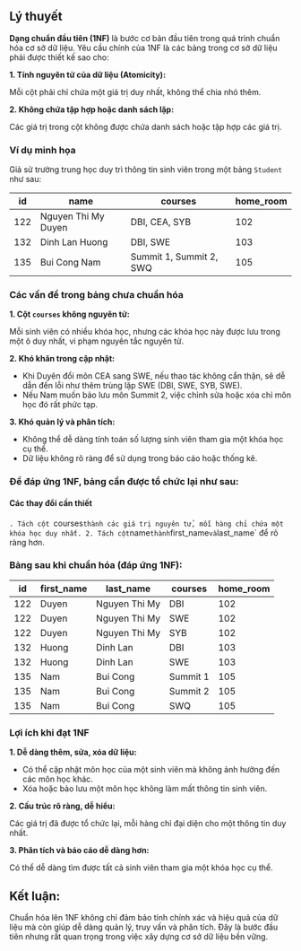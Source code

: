 ## Lý thuyết 
**Dạng chuẩn đầu tiên (1NF)** là bước cơ bản đầu tiên trong quá trình chuẩn hóa cơ sở dữ liệu. Yêu cầu chính của 1NF là các bảng trong cơ sở dữ liệu phải được thiết kế sao cho:

**1. Tính nguyên tử của dữ liệu (Atomicity):**

Mỗi cột phải chỉ chứa một giá trị duy nhất, không thể chia nhỏ thêm.

**2. Không chứa tập hợp hoặc danh sách lặp:**

Các giá trị trong cột không được chứa danh sách hoặc tập hợp các giá trị.

### Ví dụ minh họa
Giả sử trường trung học duy trì thông tin sinh viên trong một bảng `Student` như sau:

| id | name | courses	| home_room | 
|----|------|---------|-----------|
| 122	| Nguyen Thi My Duyen	| DBI, CEA, SYB	| 102 | 
| 132	| Dinh Lan Huong | DBI, SWE | 103 | 
| 135	| Bui Cong Nam | Summit 1, Summit 2, SWQ | 105 | 

### Các vấn đề trong bảng chưa chuẩn hóa
**1. Cột `courses` không nguyên tử:**

Mỗi sinh viên có nhiều khóa học, nhưng các khóa học này được lưu trong một ô duy nhất, vi phạm nguyên tắc nguyên tử.

**2. Khó khăn trong cập nhật:**

- Khi Duyên đổi môn CEA sang SWE, nếu thao tác không cẩn thận, sẽ dễ dẫn đến lỗi như thêm trùng lặp SWE (DBI, SWE, SYB, SWE).
- Nếu Nam muốn bảo lưu môn Summit 2, việc chỉnh sửa hoặc xóa chỉ môn học đó rất phức tạp.

**3. Khó quản lý và phân tích:**

- Không thể dễ dàng tính toán số lượng sinh viên tham gia một khóa học cụ thể.
- Dữ liệu không rõ ràng để sử dụng trong báo cáo hoặc thống kê.

### Để đáp ứng 1NF, bảng cần được tổ chức lại như sau:

#### Các thay đổi cần thiết
`. Tách cột `courses` thành các giá trị nguyên tử, mỗi hàng chỉ chứa một khóa học duy nhất.
2. Tách cột `name` thành `first_name` và `last_name` để rõ ràng hơn.

### Bảng sau khi chuẩn hóa (đáp ứng 1NF):
| id | first_name | last_name | courses	| home_room | 
|----|------------|-----------|---------|-----------|
| 122 | Duyen | Nguyen Thi My | DBI	| 102 | 
| 122 | Duyen | Nguyen Thi My | SWE	| 102 | 
| 122 | Duyen | Nguyen Thi My | SYB	| 102 | 
| 132 | Huong | Dinh Lan | DBI | 103 | 
| 132 | Huong | Dinh Lan | SWE | 103 | 
| 135 | Nam	| Bui Cong | Summit 1 | 105 | 
| 135 | Nam	| Bui Cong | Summit 2 | 105 | 
| 135 | Nam | Bui Cong | SWQ | 105

### Lợi ích khi đạt 1NF
**1. Dễ dàng thêm, sửa, xóa dữ liệu:**

- Có thể cập nhật môn học của một sinh viên mà không ảnh hưởng đến các môn học khác.
- Xóa hoặc bảo lưu một môn học không làm mất thông tin sinh viên.

**2. Cấu trúc rõ ràng, dễ hiểu:**

Các giá trị đã được tổ chức lại, mỗi hàng chỉ đại diện cho một thông tin duy nhất.

**3. Phân tích và báo cáo dễ dàng hơn:**

Có thể dễ dàng tìm được tất cả sinh viên tham gia một khóa học cụ thể.

## Kết luận:
Chuẩn hóa lên 1NF không chỉ đảm bảo tính chính xác và hiệu quả của dữ liệu mà còn giúp dễ dàng quản lý, truy vấn và phân tích. Đây là bước đầu tiên nhưng rất quan trọng trong việc xây dựng cơ sở dữ liệu bền vững.
